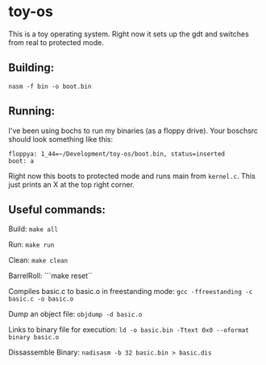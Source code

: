 toy-os
======
This is a toy operating system.  Right now it sets up the gdt and switches from real to protected mode.

Building:
---------
```nasm -f bin -o boot.bin```

Running:
--------
I've been using bochs to run my binaries (as a floppy drive). Your boschsrc should look something like this:

```
floppya: 1_44=~/Development/toy-os/boot.bin, status=inserted
boot: a
```

Right now this boots to protected mode and runs main from `kernel.c`.  This just prints an X at the top right corner.

Useful commands:
----------------
Build:
```make all```

Run:
```make run```

Clean:
```make clean```

BarrelRoll:
```make reset``

Compiles basic.c to basic.o in freestanding mode:
```gcc -ffreestanding -c basic.c -o basic.o```

Dump an object file:
```objdump -d basic.o```

Links to binary file for execution:
```ld -o basic.bin -Ttext 0x0 --oformat binary basic.o```


Dissassemble Binary:
```nadisasm -b 32 basic.bin > basic.dis```


